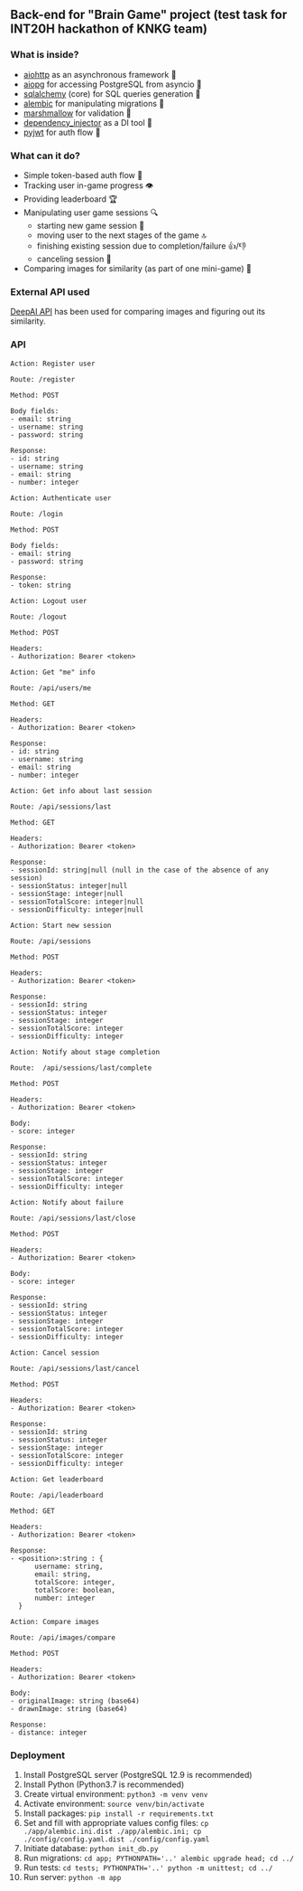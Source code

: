 ## Back-end for "Brain Game" project (test task for INT20H hackathon of KNKG team)

### What is inside?
- [aiohttp](https://docs.aiohttp.org/en/stable/) as an asynchronous framework 🚀
- [aiopg](https://aiopg.readthedocs.io/en/stable/) for accessing PostgreSQL from asyncio 🐘
- [sqlalchemy](https://www.sqlalchemy.org/) (core) for SQL queries generation 🍻
- [alembic](https://alembic.sqlalchemy.org/en/latest/) for manipulating migrations 🏃
- [marshmallow](https://marshmallow.readthedocs.io/en/stable/) for validation 🍭
- [dependency_injector](https://python-dependency-injector.ets-labs.org/) as a DI tool 🤖
- [pyjwt](https://pyjwt.readthedocs.io/en/latest/index.html) for auth flow 👋

### What can it do?
- Simple token-based auth flow 🧑
- Tracking user in-game progress 👁️
- Providing leaderboard 🏆
- Manipulating user game sessions 🔍
  - starting new game session 📱
  - moving user to the next stages of the game 🔝
  - finishing existing session due to completion/failure 👍/👎
  - canceling session 🛑
- Comparing images for similarity (as part of one mini-game) 👀

### External API used
[DeepAI API](https://deepai.org/machine-learning-model/image-similarity) has been used for comparing images and figuring out its similarity.

### API
```
Action: Register user
  
Route: /register
  
Method: POST

Body fields:
- email: string
- username: string
- password: string

Response:
- id: string
- username: string
- email: string
- number: integer
```

```
Action: Authenticate user

Route: /login

Method: POST

Body fields:
- email: string
- password: string

Response:
- token: string
```

```
Action: Logout user

Route: /logout

Method: POST

Headers:
- Authorization: Bearer <token>
```


```
Action: Get "me" info

Route: /api/users/me

Method: GET

Headers:
- Authorization: Bearer <token>

Response:
- id: string
- username: string
- email: string
- number: integer
```

```
Action: Get info about last session

Route: /api/sessions/last

Method: GET

Headers:
- Authorization: Bearer <token>

Response:
- sessionId: string|null (null in the case of the absence of any session)
- sessionStatus: integer|null 
- sessionStage: integer|null
- sessionTotalScore: integer|null
- sessionDifficulty: integer|null
```

```
Action: Start new session

Route: /api/sessions

Method: POST

Headers:
- Authorization: Bearer <token>

Response:
- sessionId: string
- sessionStatus: integer 
- sessionStage: integer
- sessionTotalScore: integer
- sessionDifficulty: integer
```

```
Action: Notify about stage completion

Route:  /api/sessions/last/complete

Method: POST

Headers:
- Authorization: Bearer <token>

Body:
- score: integer

Response:
- sessionId: string
- sessionStatus: integer 
- sessionStage: integer
- sessionTotalScore: integer
- sessionDifficulty: integer
```

```
Action: Notify about failure

Route: /api/sessions/last/close

Method: POST

Headers:
- Authorization: Bearer <token>

Body:
- score: integer

Response:
- sessionId: string
- sessionStatus: integer 
- sessionStage: integer
- sessionTotalScore: integer
- sessionDifficulty: integer
```

```
Action: Cancel session

Route: /api/sessions/last/cancel

Method: POST

Headers:
- Authorization: Bearer <token>

Response:
- sessionId: string
- sessionStatus: integer 
- sessionStage: integer
- sessionTotalScore: integer
- sessionDifficulty: integer
```

```
Action: Get leaderboard

Route: /api/leaderboard

Method: GET

Headers:
- Authorization: Bearer <token>

Response:
- <position>:string : {
      username: string, 
      email: string, 
      totalScore: integer, 
      totalScore: boolean,
      number: integer
  }
```

```
Action: Compare images

Route: /api/images/compare

Method: POST

Headers:
- Authorization: Bearer <token>

Body:
- originalImage: string (base64)
- drawnImage: string (base64)

Response: 
- distance: integer
```

### Deployment
1. Install PostgreSQL server (PostgreSQL 12.9 is recommended)
2. Install Python (Python3.7 is recommended)
3. Create virtual environment: `python3 -m venv venv`
4. Activate environment: `source venv/bin/activate`
5. Install packages: `pip install -r requirements.txt`
6. Set and fill with appropriate values config files: `cp ./app/alembic.ini.dist ./app/alembic.ini; cp ./config/config.yaml.dist ./config/config.yaml`
7. Initiate database: `python init_db.py`
8. Run migrations: `cd app; PYTHONPATH='..' alembic upgrade head; cd ../`
9. Run tests: `cd tests; PYTHONPATH='..' python -m unittest; cd ../`
10. Run server: `python -m app`